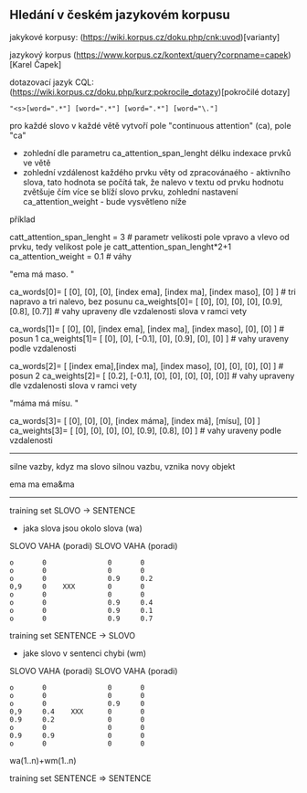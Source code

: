 ## Hledání v českém jazykovém korpusu


jakykové korpusy: (https://wiki.korpus.cz/doku.php/cnk:uvod)[varianty]

jazykový korpus (https://www.korpus.cz/kontext/query?corpname=capek)[Karel Čapek]

dotazovací jazyk CQL: (https://wiki.korpus.cz/doku.php/kurz:pokrocile_dotazy)[pokročilé dotazy]

```
"<s>[word=".*"] [word=".*"] [word=".*"] [word="\."]
```

pro každé slovo v každé větě vytvoří pole "continuous attention" (ca), pole "ca"

- zohlední dle parametru ca_attention_span_lenght délku indexace prvků ve větě
- zohlední vzdálenost každého prvku věty od zpracovánaého - aktivního slova, tato hodnota se počítá  tak, že nalevo v textu od prvku hodnotu zvětšuje čím více se blíží slovo prvku, zohlední nastavení ca_attention_weight - bude vysvětleno níže

příklad

 

catt_attention_span_lenght = 3 # parametr velikosti pole vpravo a vlevo od prvku, tedy velikost pole je catt_attention_span_lenght*2+1
ca_attention_weight = 0.1 # váhy


"ema má maso. "

ca_words[0]=   [ [0],        [0],        [0],           [index ema],        [index ma],        [index maso],     [0]  ] # tri napravo a tri nalevo, bez posunu
ca_weights[0]= [ [0],        [0],        [0],           [0],                [0.9],             [0.8],            [0.7]] # vahy upraveny dle vzdalenosti slova v ramci vety

ca_words[1]=   [ [0],        [0],        [index ema],   [index ma],         [index maso],      [0],              [0]  ] # posun 1
ca_weights[1]= [ [0],        [0],        [-0.1],        [0],                [0.9],             [0],              [0]  ] # vahy uraveny podle vzdalenosti 

ca_words[2]=   [ [index ema],[index ma], [index maso],  [0],                [0],               [0],              [0]  ] # posun 2
ca_weights[2]= [ [0.2],      [-0.1],     [0],           [0],                [0],               [0],              [0]] # vahy upraveny dle vzdalenosti slova v ramci vety


"máma má mísu. "

ca_words[3]=   [ [0],        [0],        [0],     [index máma],        [index má],      [mísu],                  [0]  ]
ca_weights[3]= [ [0],        [0],        [0],     [0],                 [0.9],           [0.8],                   [0]  ] # vahy uraveny podle vzdalenosti 




------------


silne vazby, kdyz ma slovo silnou vazbu, vznika novy objekt

ema ma
ema&ma

----

training set SLOVO -> SENTENCE

- jaka slova jsou okolo slova (wa)

SLOVO       VAHA (poradi)   SLOVO   VAHA (poradi)

    o       0               0       0 
    o       0               0       0
    o       0               0.9     0.2
    0,9     0    XXX        0       0
    o       0               0       0
    o       0               0.9     0.4
    o       0               0.9     0.1
    o       0               0.9     0.7



training set SENTENCE -> SLOVO

- jake slovo v sentenci chybi (wm)

SLOVO       VAHA (poradi)   SLOVO   VAHA (poradi)

    o       0               0       0 
    o       0               0       0
    o       0               0.9     0
    0,9     0.4    XXX      0       0
    0.9     0.2             0       0
    o       0               0       0
    0.9     0.9             0       0    
    o       0               0       0    

wa(1..n)+wm(1..n)


training set SENTENCE => SENTENCE

